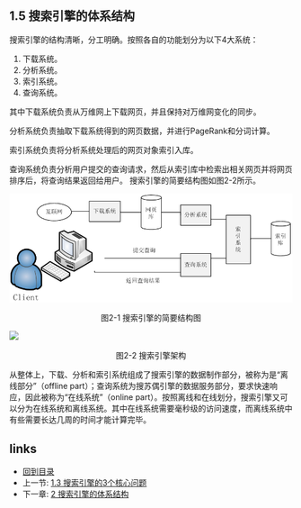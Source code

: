 ## 1.5 搜索引擎的体系结构
搜索引擎的结构清晰，分工明确。按照各自的功能划分为以下4大系统：

1. 下载系统。
2. 分析系统。
3. 索引系统。
4. 查询系统。

其中下载系统负责从万维网上下载网页，并且保持对万维网变化的同步。

分析系统负责抽取下载系统得到的网页数据，并进行PageRank和分词计算。

索引系统负责将分析系统处理后的网页对象索引入库。

查询系统负责分析用户提交的查询请求，然后从索引库中检索出相关网页并将网页排序后，将查询结果返回给用户。
搜索引擎的简要结构图如图2-2所示。

![](images/se-blueprint.png?raw=true)

<center>图2-1 搜索引擎的简要结构图</center>


![](images/architecture.png?raw=true)

<center>图2-2 搜索引擎架构</center>

从整体上，下载、分析和索引系统组成了搜索引擎的数据制作部分，被称为是“离线部分”（offline part）；查询系统为搜苏偶引擎的数据服务部分，要求快速响应，因此被称为“在线系统”（online part）。按照离线和在线划分，搜索引擎又可以分为在线系统和离线系统。其中在线系统需要毫秒级的访问速度，而离线系统中有些需要长达几周的时间才能计算完毕。


## links
  * [回到目录](<table-of-contents.md>)
  * 上一节: [1.3 搜索引擎的3个核心问题](01.3.md)
  * 下一章: [2 搜索引擎的体系结构](01.5.md)
